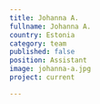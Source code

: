 ```yaml
---
title: Johanna A.
fullname: Johanna A.
country: Estonia
category: team
published: false
position: Assistant
image: johanna-a.jpg
project: current

---
```

